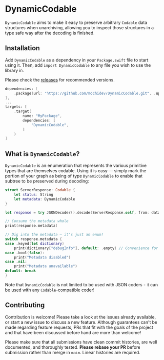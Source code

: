 # DynamicCodable

`DynamicCodable` aims to make it easy to preserve arbitrary `Codable` data structures when unarchiving, allowing you to inspect those structures in a type safe way after the decoding is finished.

## Installation

Add `DynamicCodable` as a dependency in your `Package.swift` file to start using it. Then, add `import DynamicCodable` to any file you wish to use the library in.

Please check the [releases](https://github.com/mochidev/DynamicCodable/releases) for recommended versions.

```swift
dependencies: [
    .package(url: "https://github.com/mochidev/DynamicCodable.git", .upToNextMinor(from: "0.1.0")),
],
...
targets: [
    .target(
        name: "MyPackage",
        dependencies: [
            "DynamicCodable",
        ]
    )
]
```

## What is `DynamicCodable`?

`DynamicCodable` is an enumeration that represents the various primitive types that are themselves codable. Using it is easy — simply mark the portion of your graph as being of type `DynamicCodable` to enable that subtree to be preserved during decoding:

```swift
struct ServerResponse: Codable {
    let status: String
    let metadata: DynamicCodable
}

let response = try JSONDecoder().decode(ServerResponse.self, from: data)

// Consume the metadata whole
print(response.metadata)

// Dig into the metadata — it's just an enum!
switch response.metadata {
case .keyed(let dictionary)
    print(dictionary["debugInfo"], default: .empty) // Convenience for dictionary[.string("debugInfo"), default: .empty]
case .bool(false):
    print("Metadata disabled")
case .nil:
    print("Metadata unavailable")
default: break
}
```

Note that `DynamicCodable` is not limited to be used with JSON coders - it can be used with any `Codable`-compatible coder!

## Contributing

Contribution is welcome! Please take a look at the issues already available, or start a new issue to discuss a new feature. Although guarantees can't be made regarding feature requests, PRs that fit with the goals of the project and that have been discussed before hand are more than welcome!

Please make sure that all submissions have clean commit histories, are well documented, and thoroughly tested. **Please rebase your PR** before submission rather than merge in `main`. Linear histories are required.
